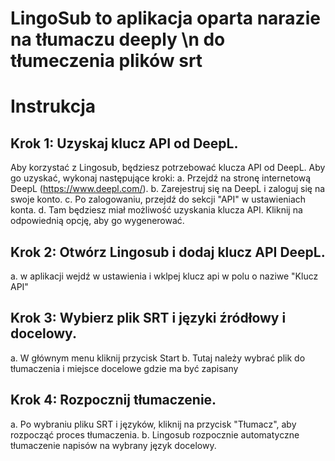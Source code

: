 # LingoSub to aplikacja oparta narazie na tłumaczu deeply \n do tłumeczenia plików srt

# Instrukcja

## Krok 1: Uzyskaj klucz API od DeepL.
Aby korzystać z Lingosub, będziesz potrzebować klucza API od DeepL. Aby go uzyskać, wykonaj następujące kroki:
a. Przejdź na stronę internetową DeepL (https://www.deepl.com/).
b. Zarejestruj się na DeepL i zaloguj się na swoje konto.
c. Po zalogowaniu, przejdź do sekcji "API" w ustawieniach konta.
d. Tam będziesz miał możliwość uzyskania klucza API. Kliknij na odpowiednią opcję, aby go wygenerować.

## Krok 2: Otwórz Lingosub i dodaj klucz API DeepL.
a. w aplikacji wejdź w ustawienia i wklpej klucz api w polu o naziwe "Klucz API"

## Krok 3: Wybierz plik SRT i języki źródłowy i docelowy.
a. W głównym menu kliknij przycisk Start
b. Tutaj należy wybrać plik do tłumaczenia i miejsce docelowe gdzie ma być zapisany

## Krok 4: Rozpocznij tłumaczenie.
a. Po wybraniu pliku SRT i języków, kliknij na przycisk "Tłumacz", aby rozpocząć proces tłumaczenia.
b. Lingosub rozpocznie automatyczne tłumaczenie napisów na wybrany język docelowy.
